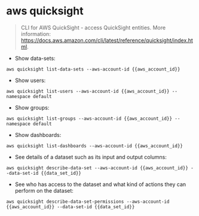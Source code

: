 # aws quicksight

> CLI for AWS QuickSight - access QuickSight entities.
> More information: <https://docs.aws.amazon.com/cli/latest/reference/quicksight/index.html>.

- Show data-sets:

`aws quicksight list-data-sets --aws-account-id {{aws_account_id}}`

- Show users:

`aws quicksight list-users --aws-account-id {{aws_account_id}} --namespace default`

- Show groups:

`aws quicksight list-groups --aws-account-id {{aws_account_id}} --namespace default`

- Show dashboards:

`aws quicksight list-dashboards --aws-account-id {{aws_account_id}}`

- See details of a dataset such as its input and output columns:

`aws quicksight describe-data-set --aws-account-id {{aws_account_id}} --data-set-id {{data_set_id}}`

- See who has access to the dataset and what kind of actions they can perform on the dataset:

`aws quicksight describe-data-set-permissions --aws-account-id {{aws_account_id}} --data-set-id {{data_set_id}}`
